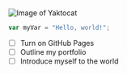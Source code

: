 # 
![Image of Yaktocat](https://images.vexels.com/media/users/3/230822/isolated/preview/65845480abeca8fa8de29d0a91765177-french-fries-cartoon.png)

``` javascript
var myVar = "Hello, world!";
```
- [ ] Turn on GitHub Pages
- [ ] Outline my portfolio
- [ ] Introduce myself to the world
